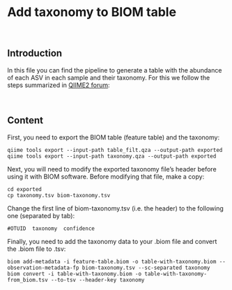 # Add taxonomy to BIOM table
<br> 

## Introduction

In this file you can find the pipeline to generate a table with the abundance of each ASV in each sample and their taxonomy. For this we follow the steps summarized in [QIIME2 forum](https://forum.qiime2.org/t/exporting-and-modifying-biom-tables-e-g-adding-taxonomy-annotations/3630):

<br> 

## Content
First, you need to export the BIOM table (feature table) and the taxonomy:

```
qiime tools export --input-path table_filt.qza --output-path exported
qiime tools export --input-path taxonomy.qza --output-path exported
```

Next, you will need to modify the exported taxonomy file’s header before using it with BIOM software. Before modifying that file, make a copy:

```
cd exported
cp taxonomy.tsv biom-taxonomy.tsv
```

Change the first line of biom-taxonomy.tsv (i.e. the header) to the following one (separated by tab):

```
#OTUID  taxonomy  confidence
```

Finally, you need to add the taxonomy data to your .biom file and convert the .biom file to .tsv:

```
biom add-metadata -i feature-table.biom -o table-with-taxonomy.biom --observation-metadata-fp biom-taxonomy.tsv --sc-separated taxonomy
biom convert -i table-with-taxonomy.biom -o table-with-taxonomy-from_biom.tsv --to-tsv --header-key taxonomy 
```
